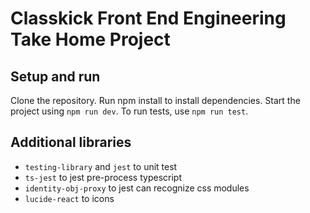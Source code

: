 # Classkick Front End Engineering Take Home Project

## Setup and run
Clone the repository.
Run npm install to install dependencies.
Start the project using `npm run dev`.
To run tests, use `npm run test`.

## Additional libraries
- `testing-library` and `jest` to unit test
- `ts-jest` to jest pre-process typescript
- `identity-obj-proxy` to jest can recognize css modules
- `lucide-react` to icons